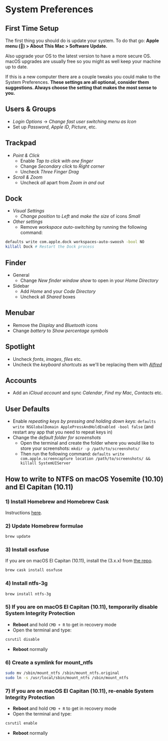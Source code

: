 # System Preferences

## First Time Setup

The first thing you should do is update your system. To do that go:
**Apple menu () > About This Mac > Software Update.**

Also upgrade your OS to the latest version to have a more secure OS. macOS
upgrades are usually free so you might as well keep your machine up to date.

If this is a new computer there are a couple tweaks you could make to the
System Preferences. **These settings are all optional, consider them
suggestions. Always choose the setting that makes the most sense to you.**

## Users & Groups

- _Login Options_ -> _Change fast user switching menu as Icon_
- Set up _Password_, _Apple ID_, _Picture_, etc.

## Trackpad

- _Point & Click_
    - Enable _Tap to click with one finger_
    - Change _Secondary click_ to _Right corner_
    - Uncheck _Three Finger Drag_
- _Scroll & Zoom_
    - Uncheck _all_ apart from _Zoom in and out_

## Dock

- _Visual Settings_
    - _Change position_ to _Left_ and _make the size_ of icons _Small_
- _Other settings_
    - Remove _workspace auto-switching_ by running the following command:

```sh
defaults write com.apple.dock workspaces-auto-swoosh -bool NO
killall Dock # Restart the Dock process
```

## Finder

- General
    - Change _New finder window show_ to open in your _Home Directory_
- Sidebar
    - Add _Home_ and your _Code Directory_
    - Uncheck all _Shared_ boxes

## Menubar

- Remove the _Display_ and _Bluetooth_ icons
- Change _battery_ to _Show percentage symbols_

## Spotlight

- Uncheck _fonts_, _images_, _files_ etc.
- Uncheck the _keyboard shortcuts_ as we'll be replacing them with
  [_Alfred_](https://www.alfredapp.com/)

## Accounts

- Add an _iCloud account_ and sync _Calendar_, _Find my Mac_, _Contacts_ etc.

## User Defaults

- Enable _repeating keys by pressing and holding down keys_: `defaults write
  NSGlobalDomain ApplePressAndHoldEnabled -bool false` (and restart any app
  that you need to repeat keys in)
- Change the _default folder for screenshots_
    - Open the terminal and create the folder where you would like to store
      your screenshots: `mkdir -p /path/to/screenshots/`
    - Then run the following command: `defaults write com.apple.screencapture
      location /path/to/screenshots/ && killall SystemUIServer`

## How to write to NTFS on macOS Yosemite (10.10) and El Capitan (10.11)

### 1) Install Homebrew and Homebrew Cask

Instructions [here](https://sourabhbajaj.com/mac-setup/Homebrew/README.html).

### 2) Update Homebrew formulae

```sh
brew update
```

### 3) Install osxfuse

If you are on macOS El Capitan (10.11), install the (3.x.x) from [the
repo](https://github.com/osxfuse/osxfuse/releases).

```sh
brew cask install osxfuse
```

### 4) Install ntfs-3g

```sh
brew install ntfs-3g
```

### 5) If you are on macOS El Capitan (10.11), temporarily disable System Integrity Protection

 - **Reboot** and hold `CMD + R` to get in recovery mode
 - Open the terminal and type:

```sh
csrutil disable
```

 - **Reboot** normally

### 6) Create a symlink for mount_ntfs

```sh
sudo mv /sbin/mount_ntfs /sbin/mount_ntfs.original
sudo ln -s /usr/local/sbin/mount_ntfs /sbin/mount_ntfs
```

### 7) If you are on macOS El Capitan (10.11), re-enable System Integrity Protection

 - **Reboot** and hold `CMD + R` to get in recovery mode
 - Open the terminal and type:

```sh
csrutil enable
```

 - **Reboot** normally
